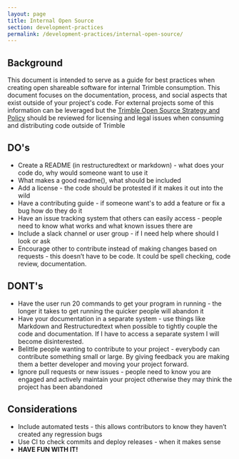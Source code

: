 ```yaml
---
layout: page
title: Internal Open Source
section: development-practices
permalink: /development-practices/internal-open-source/
---
```


## Background
This document is intended to serve as a guide for best practices when creating 
open shareable software for internal Trimble consumption. This document 
focuses on the documentation, process, and social aspects that exist outside of
your project's code. For external projects some of this information can be 
leveraged but the [Trimble Open Source Strategy and Policy][1] should be 
reviewed for licensing and legal issues when consuming and distributing code
outside of Trimble

[1]:https://sites.google.com/a/trimble.com/trimble-open-source/oss-policy

## DO's
* Create a README (in restructuredtext or markdown) - what does your code do,
  why would someone want to use it
* What makes a good readme(), what should be included
* Add a license - the code should be protested if it makes it out into the wild
* Have a contributing guide - if someone want's to add a feature or fix a bug
  how do they do it
* Have an issue tracking system that others can easily access - people need to
  know what works and what known issues there are
* Include a slack channel or user group - if I need help where should I look
  or ask
* Encourage other to contribute instead of making changes based on requests -
  this doesn’t have to be code. It could be spell checking, code review,
  documentation.

## DONT's
* Have the user run 20 commands to get your program in running - the longer it
  takes to get running the quicker people will abandon it
* Have your documentation in a separate system - use things like Markdown and
  Restructuredtext when possible to tightly couple the code and documentation.
  If I have to access a separate system I will become disinterested.
* Belittle people wanting to contribute to your project - everybody can
  contribute something small or large. By giving feedback you are making 
  them a better developer and moving your project forward.
* Ignore pull requests or new issues - people need to know you are engaged and
  actively maintain your project otherwise they may think the project has 
  been abandoned

## Considerations
* Include automated tests - this allows contributors to know they haven’t
  created any regression bugs
* Use CI to check commits and deploy releases - when it makes sense
* **HAVE FUN WITH IT!**